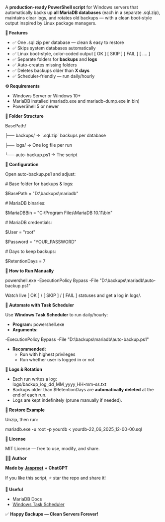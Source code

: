 A **production-ready PowerShell script** for Windows servers that automatically backs up **all MariaDB databases** (each in a separate .sql.zip), maintains clear logs, and rotates old backups — with a clean boot-style output inspired by Linux package managers.

**📌 Features**

- ✅ One .sql.zip per database — clean & easy to restore
- ✅ Skips system databases automatically
- ✅ Linux boot-style, color-coded output \[ OK \] \[ SKIP \] \[ FAIL \] \[ .... \]
- ✅ Separate folders for **backups** and **logs**
- ✅ Auto-creates missing folders
- ✅ Deletes backups older than **X days**
- ✅ Scheduler-friendly — run daily/hourly

**⚙️ Requirements**

- Windows Server or Windows 10+
- MariaDB installed (mariadb.exe and mariadb-dump.exe in bin)
- PowerShell 5 or newer

**📁 Folder Structure**

BasePath/

├── backups/ → \`.sql.zip\` backups per database

├── logs/ → One log file per run

└── auto-backup.ps1 → The script

**🔧 Configuration**

Open auto-backup.ps1 and adjust:

\# Base folder for backups & logs:

$BasePath = "D:\\backups\\mariadb"

\# MariaDB binaries:

$MariaDBBin = "C:\\Program Files\\MariaDB 10.11\\bin"

\# MariaDB credentials:

$User = "root"

$Password = "YOUR_PASSWORD"

\# Days to keep backups:

$RetentionDays = 7

**🚀 How to Run Manually**

powershell.exe -ExecutionPolicy Bypass -File "D:\\backups\\mariadb\\auto-backup.ps1"

Watch live \[ OK \] / \[ SKIP \] / \[ FAIL \] statuses and get a log in logs/.

**🔁 Automate with Task Scheduler**

Use **Windows Task Scheduler** to run daily/hourly:

- **Program:** powershell.exe
- **Arguments:**

\-ExecutionPolicy Bypass -File "D:\\backups\\mariadb\\auto-backup.ps1"

- **Recommended:**
  - Run with highest privileges
  - Run whether user is logged in or not

**🧹 Logs & Rotation**

- Each run writes a log:  
    logs/backup_log_dd_MM_yyyy_HH-mm-ss.txt
- Backups older than $RetentionDays are **automatically deleted** at the end of each run.
- Logs are kept indefinitely (prune manually if needed).

**🔑 Restore Example**

Unzip, then run:

mariadb.exe -u root -p yourdb < yourdb-22_06_2025_12-00-00.sql

**📄 License**

MIT License — free to use, modify, and share.

**👨‍💻 Author**

**Made by** [**Jaspreet**](https://github.com/jassifx) **+ ChatGPT**

If you like this script, ⭐ star the repo and share it!

**🔗 Useful**

- MariaDB Docs
- [Windows Task Scheduler](https://learn.microsoft.com/en-us/windows/win32/taskschd/task-scheduler-start-page)

✅ **Happy Backups — Clean Servers Forever!**
